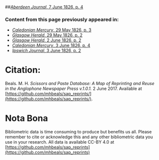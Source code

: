 ##[*Aberdeen Journal*, 7 June 1826, p. 4](https://mhbeals.github.io/sap_html/Aberdeen-Journal/Aberdeen-Journal-7-June-1826-p-4)

### Content from this page previously appeared in:
+ [*Caledonian Mercury*, 29 May 1826, p. 3](https://mhbeals.github.io/sap_html/Caledonian-Mercury/Caledonian-Mercury-29-May-1826-p-3)
+ [*Glasgow Herald*, 29 May 1826, p. 2](https://mhbeals.github.io/sap_html/Glasgow-Herald/Glasgow-Herald-29-May-1826-p-2)
+ [*Glasgow Herald*, 2 June 1826, p. 2](https://mhbeals.github.io/sap_html/Glasgow-Herald/Glasgow-Herald-2-June-1826-p-2)
+ [*Caledonian Mercury*, 3 June 1826, p. 4](https://mhbeals.github.io/sap_html/Caledonian-Mercury/Caledonian-Mercury-3-June-1826-p-4)
+ [*Ipswich Journal*, 3 June 1826, p. 2](https://mhbeals.github.io/sap_html/Ipswich-Journal/Ipswich-Journal-3-June-1826-p-2)
                    
# Citation: 

Beals. M. H. *Scissors and Paste Database: A Map of Reprinting and Reuse in the Anglophone Newspaper Press v.1.0.1.* 2 June 2017. Available at [https://github.com/mhbeals/sap_reprints/](https://github.com/mhbeals/sap_reprints/). 
                    
# Nota Bona

Bibliometric data is time consuming to produce but benefits us all. Please remember to cite or acknowledge this and any other bibliometric data you use in your research. All data is available CC-BY 4.0 at [https://github.com/mhbeals/sap_reprints](https://github.com/mhbeals/sap_reprints)